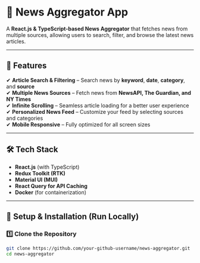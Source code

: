 # 📰 News Aggregator App

A **React.js & TypeScript-based News Aggregator** that fetches news from multiple sources, allowing users to search, filter, and browse the latest news articles.

---

## 🚀 Features
✔ **Article Search & Filtering** – Search news by **keyword**, **date**, **category**, and **source**  
✔ **Multiple News Sources** – Fetch news from **NewsAPI, The Guardian, and NY Times**  
✔ **Infinite Scrolling** – Seamless article loading for a better user experience  
✔ **Personalized News Feed** – Customize your feed by selecting sources and categories  
✔ **Mobile Responsive** – Fully optimized for all screen sizes  

---

## 🛠️ Tech Stack
- **React.js** (with TypeScript)
- **Redux Toolkit (RTK)**
- **Material UI (MUI)**
- **React Query for API Caching**
- **Docker** (for containerization)

---

## 🔧 Setup & Installation (Run Locally)

### **1️⃣ Clone the Repository**
```sh
git clone https://github.com/your-github-username/news-aggregator.git
cd news-aggregator
